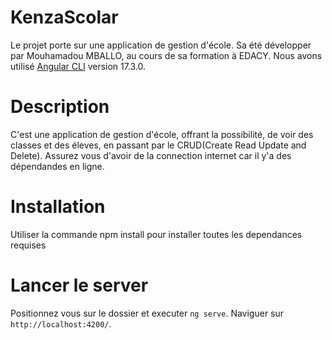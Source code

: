 # KenzaScolar
Le projet porte sur une application de gestion d'école.
Sa été développer par Mouhamadou MBALLO, au cours de sa formation à EDACY.
Nous avons utilisé [Angular CLI](https://github.com/angular/angular-cli) version 17.3.0.

# Description
C'est une application de gestion d'école, offrant la possibilité, de voir des classes et des éleves, en passant par le CRUD(Create Read Update and Delete).
Assurez vous d'avoir de la connection internet car il y'a des dépendandes en ligne.

# Installation
Utiliser la commande npm install pour installer toutes les dependances requises

# Lancer le server
Positionnez vous sur le dossier et executer `ng serve`. Naviguer sur `http://localhost:4200/`. 

